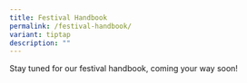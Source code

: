 ```yaml
---
title: Festival Handbook
permalink: /festival-handbook/
variant: tiptap
description: ""
---
```

<p>Stay tuned for our festival handbook, coming your way soon!</p>